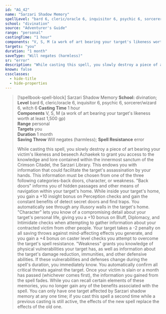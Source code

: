 ```yaml
---
id: "AG_42"
name: "Sarzari Shadow Memory"
spellLevel: "bard 6, cleric/oracle 6, inquisitor 6, psychic 6, sorcerer/wizard 6, witch 6"
school: "divination"
source: "Adventurer's Guide"
range: "personal"
castingTime: "1 hour"
components: "V, S, M (a work of art bearing your target's likeness worth at least 1,500 gp)"
targets: "you"
duration: "1 month"
saveType: "Will negates (harmless)"
sr: "error"
description: "While casting this spell, you slowly destroy a piece of art bearing your victim's likeness and beseech Achaekek to grant you access to the knowledge and lore contained within the innermost sanctum of the Crimson Citadel, the Sarzari Library. This endows you with information that could facilitate the target's assassination by your hands. This information must be chosen from one of the three following categories-back doors, character, or weakness. \"Back doors\" informs you of hidden passages and other means of navigation within your target's home. While inside your target's home, you gain a +10 insight bonus on Perception checks and gain the constant benefits of detect secret doors and find traps. You automatically see through any illusory walls in the target's home. \"Character\" lets you know of a compromising detail about your target's personal life, giving you a +10 bonus on Bluff, Diplomacy, and Intimidate checks when attempting to gather information about your contracted victim from other people. Your target takes a -2 penalty on all saving throws against mind-affecting effects you generate, and you gain a +4 bonus on caster level checks you attempt to overcome the target's spell resistance. \"Weakness\" grants you knowledge of physical vulnerabilities your target has, as well as information about the target's damage reduction, immunities, and other defensive abilities. If these vulnerabilities and defenses change during the spell's duration, you immediately know. You automatically confirm all critical threats against the target. Once your victim is slain or a month has passed (whichever comes first), the information you gained from the spell fades. While you can recall certain elements of these memories, you no longer gain any of the benefits associated with the spell. You can only have one target affected by Sarzari shadow memory at any one time; if you cast this spell a second time while a previous casting is still active, the effects of the new spell replace the effects of the old one."
known: false
cssclasses:
  - hide-title
  - hide-properties
---
```


> [!spellbook-spell-block] Sarzari Shadow Memory
> **School:** divination; **Level** bard 6, cleric/oracle 6, inquisitor 6, psychic 6, sorcerer/wizard 6, witch 6
> **Casting Time** 1 hour  
> **Components** V, S, M (a work of art bearing your target's likeness worth at least 1,500 gp)  
> **Range** personal  
> **Targets** you  
> **Duration** 1 month  
> **Saving Throw** Will negates (harmless); **Spell Resistance** error
> 
> While casting this spell, you slowly destroy a piece of art bearing your victim's likeness and beseech Achaekek to grant you access to the knowledge and lore contained within the innermost sanctum of the Crimson Citadel, the Sarzari Library. This endows you with information that could facilitate the target's assassination by your hands. This information must be chosen from one of the three following categories-back doors, character, or weakness. "Back doors" informs you of hidden passages and other means of navigation within your target's home. While inside your target's home, you gain a +10 insight bonus on Perception checks and gain the constant benefits of detect secret doors and find traps. You automatically see through any illusory walls in the target's home. "Character" lets you know of a compromising detail about your target's personal life, giving you a +10 bonus on Bluff, Diplomacy, and Intimidate checks when attempting to gather information about your contracted victim from other people. Your target takes a -2 penalty on all saving throws against mind-affecting effects you generate, and you gain a +4 bonus on caster level checks you attempt to overcome the target's spell resistance. "Weakness" grants you knowledge of physical vulnerabilities your target has, as well as information about the target's damage reduction, immunities, and other defensive abilities. If these vulnerabilities and defenses change during the spell's duration, you immediately know. You automatically confirm all critical threats against the target. Once your victim is slain or a month has passed (whichever comes first), the information you gained from the spell fades. While you can recall certain elements of these memories, you no longer gain any of the benefits associated with the spell. You can only have one target affected by Sarzari shadow memory at any one time; if you cast this spell a second time while a previous casting is still active, the effects of the new spell replace the effects of the old one.